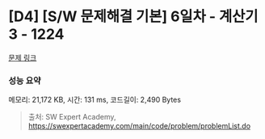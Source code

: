 # [D4] [S/W 문제해결 기본] 6일차 - 계산기3 - 1224 

[문제 링크](https://swexpertacademy.com/main/code/problem/problemDetail.do?contestProbId=AV14tDX6AFgCFAYD) 

### 성능 요약

메모리: 21,172 KB, 시간: 131 ms, 코드길이: 2,490 Bytes



> 출처: SW Expert Academy, https://swexpertacademy.com/main/code/problem/problemList.do